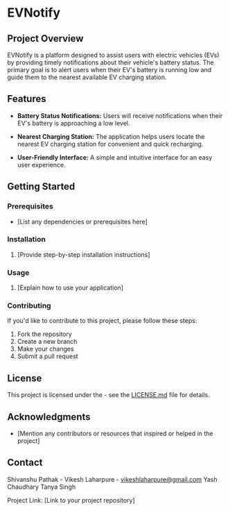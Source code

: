 # EVNotify

## Project Overview

EVNotify is a platform designed to assist users with electric vehicles (EVs) by providing timely notifications about their vehicle's battery status. The primary goal is to alert users when their EV's battery is running low and guide them to the nearest available EV charging station.

## Features

- **Battery Status Notifications:** Users will receive notifications when their EV's battery is approaching a low level.
  
- **Nearest Charging Station:** The application helps users locate the nearest EV charging station for convenient and quick recharging.

- **User-Friendly Interface:** A simple and intuitive interface for an easy user experience.

## Getting Started

### Prerequisites

- [List any dependencies or prerequisites here]

### Installation

1. [Provide step-by-step installation instructions]

### Usage

1. [Explain how to use your application]
  
### Contributing

If you'd like to contribute to this project, please follow these steps:

1. Fork the repository
2. Create a new branch
3. Make your changes
4. Submit a pull request

## License

This project is licensed under the - see the [LICENSE.md](LICENSE.md) file for details.

## Acknowledgments

- [Mention any contributors or resources that inspired or helped in the project]

## Contact

Shivanshu Pathak -
Vikesh Laharpure - vikeshlaharpure@gmail.com
Yash Chaudhary
Tanya Singh

Project Link: [Link to your project repository]
